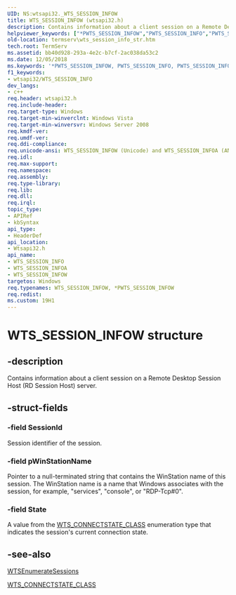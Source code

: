 ```yaml
---
UID: NS:wtsapi32._WTS_SESSION_INFOW
title: WTS_SESSION_INFOW (wtsapi32.h)
description: Contains information about a client session on a Remote Desktop Session Host (RD Session Host) server.helpviewer_keywords: ["*PWTS_SESSION_INFOW","PWTS_SESSION_INFO","PWTS_SESSION_INFO structure pointer [Remote Desktop Services]","WTS_SESSION_INFO","WTS_SESSION_INFO structure [Remote Desktop Services]","WTS_SESSION_INFOA","WTS_SESSION_INFOW","_win32_wts_session_info_str","termserv.wts_session_info_str","wtsapi32/PWTS_SESSION_INFO","wtsapi32/WTS_SESSION_INFO","wtsapi32/WTS_SESSION_INFOA","wtsapi32/WTS_SESSION_INFOW"]
old-location: termserv\wts_session_info_str.htm
tech.root: TermServ
ms.assetid: bb40d928-293a-4e2c-b7cf-2ac038da53c2
ms.date: 12/05/2018
ms.keywords: '*PWTS_SESSION_INFOW, PWTS_SESSION_INFO, PWTS_SESSION_INFO structure pointer [Remote Desktop Services], WTS_SESSION_INFO, WTS_SESSION_INFO structure [Remote Desktop Services], WTS_SESSION_INFOA, WTS_SESSION_INFOW, _win32_wts_session_info_str, termserv.wts_session_info_str, wtsapi32/PWTS_SESSION_INFO, wtsapi32/WTS_SESSION_INFO, wtsapi32/WTS_SESSION_INFOA, wtsapi32/WTS_SESSION_INFOW'
f1_keywords:
- wtsapi32/WTS_SESSION_INFO
dev_langs:
- c++
req.header: wtsapi32.h
req.include-header: 
req.target-type: Windows
req.target-min-winverclnt: Windows Vista
req.target-min-winversvr: Windows Server 2008
req.kmdf-ver: 
req.umdf-ver: 
req.ddi-compliance: 
req.unicode-ansi: WTS_SESSION_INFOW (Unicode) and WTS_SESSION_INFOA (ANSI)
req.idl: 
req.max-support: 
req.namespace: 
req.assembly: 
req.type-library: 
req.lib: 
req.dll: 
req.irql: 
topic_type:
- APIRef
- kbSyntax
api_type:
- HeaderDef
api_location:
- Wtsapi32.h
api_name:
- WTS_SESSION_INFO
- WTS_SESSION_INFOA
- WTS_SESSION_INFOW
targetos: Windows
req.typenames: WTS_SESSION_INFOW, *PWTS_SESSION_INFOW
req.redist: 
ms.custom: 19H1
---
```


# WTS_SESSION_INFOW structure


## -description


Contains 
    information about a client session on a Remote Desktop Session Host (RD Session Host) server.


## -struct-fields




### -field SessionId

Session identifier of the session.


### -field pWinStationName

Pointer to a null-terminated string that contains the WinStation name of this session. The WinStation name is a name that Windows associates with the session, for example, "services", "console", or "RDP-Tcp#0".


### -field State

A value from the 
      <a href="https://docs.microsoft.com/windows/desktop/api/wtsapi32/ne-wtsapi32-wts_connectstate_class">WTS_CONNECTSTATE_CLASS</a> enumeration type 
      that indicates the session's current connection state.


## -see-also




<a href="https://docs.microsoft.com/windows/desktop/api/wtsapi32/nf-wtsapi32-wtsenumeratesessionsa">WTSEnumerateSessions</a>



<a href="https://docs.microsoft.com/windows/desktop/api/wtsapi32/ne-wtsapi32-wts_connectstate_class">WTS_CONNECTSTATE_CLASS</a>
 

 

